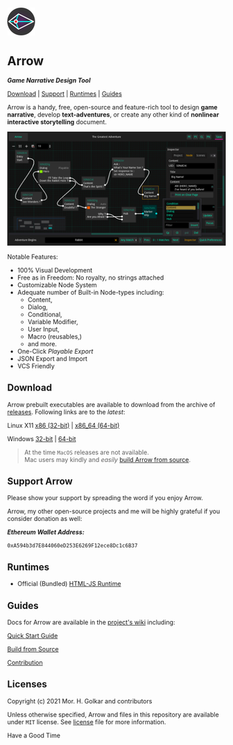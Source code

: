 ![Arrow's logo][arrow-logo]

# Arrow
***Game Narrative Design Tool***

[Download](#download) | [Support](#support-arrow) | [Runtimes](#runtimes) | [Guides](#guides)

Arrow is a handy, free, open-source and feature-rich tool to
design **game narrative**, develop **text-adventures**,
or create any other kind of **nonlinear interactive storytelling** document.

![Arrow's Overall Look][arrow-screenshot]

Notable Features:

+ 100% Visual Development
+ Free as in Freedom: No royalty, no strings attached
+ Customizable Node System
+ Adequate number of Built-in Node-types including:
    + Content,
    + Dialog,
    + Conditional,
    + Variable Modifier,
    + User Input,
    + Macro (reusables,)
    + and more.
+ One-Click *Playable Export*
+ JSON Export and Import
+ VCS Friendly


## Download

Arrow prebuilt executables are available to download from the archive of [releases].
Following links are to the *latest*:

Linux X11 [x86 (32-bit)][linux-x11-x86-latest] | [x86_64 (64-bit)][linux-x11-x86-64-latest]

Windows [32-bit][win-32-latest] | [64-bit][win-64-latest]

> At the time `MacOS` releases are not available.  
> Mac users may kindly and *easily* [build Arrow from source][wiki-build-from-source].


## Support Arrow

Please show your support by spreading the word if you enjoy Arrow.

Arrow, my other open-source projects and me will be
highly grateful if you consider donation as well:

***Ethereum Wallet Address:***  
```
0xA594b3d7E844060eD253E6269F12ece8Dc1c6B37
```


## Runtimes

+ Official (Bundled) [HTML-JS Runtime][runtime-html-js]


## Guides

Docs for Arrow are available in the [project's wiki][wiki-home]
including:

[Quick Start Guide][wiki-quick-start-guide]

[Build from Source][wiki-build-from-source]

[Contribution][wiki-contribution]


## Licenses

Copyright (c) 2021 Mor. H. Golkar and contributors

Unless otherwise specified, Arrow and files in this repository are
available under `MIT` license.
See [license][license-file] file for more information.


Have a Good Time


<!-- download -->
[releases]: https://github.com/mhgolkar/Arrow/releases
[linux-x11-x86-64-latest]: https://github.com/mhgolkar/Arrow/releases/download/v1.2.0/Arrow-v1.2.0-linux-x86_64.tar.gz
[linux-x11-x86-latest]: https://github.com/mhgolkar/Arrow/releases/download/v1.2.0/Arrow-v1.2.0-linux-x86.tar.gz
[win-32-latest]: https://github.com/mhgolkar/Arrow/releases/download/v1.2.0/Arrow-v1.2.0-win.32.zip
[win-64-latest]: https://github.com/mhgolkar/Arrow/releases/download/v1.2.0/Arrow-v1.2.0-win.64.zip
<!-- wiki -->
[wiki-home]: https://github.com/mhgolkar/Arrow/wiki/
[wiki-quick-start-guide]: https://github.com/mhgolkar/Arrow/wiki/quick-start-guide
[wiki-build-from-source]: https://github.com/mhgolkar/Arrow/wiki/build-from-source
[wiki-contribution]: https://github.com/mhgolkar/Arrow/wiki/contribution
<!-- rel -->
[runtime-html-js]: ./runtimes/html-js/
[license-file]: ./license
<!-- resources -->
[arrow-logo]: ./icon.png
[arrow-screenshot]: ./.screenshot.png
